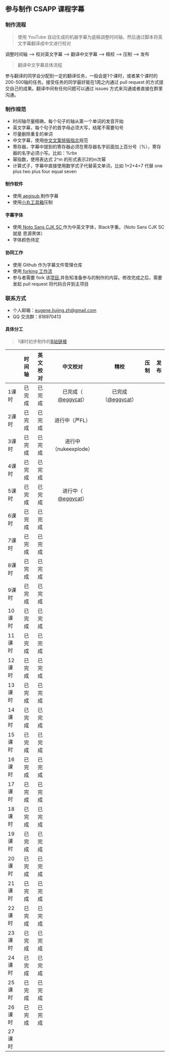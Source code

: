 ## 参与制作 CSAPP 课程字幕

### 制作流程

> 使用 YouTube 自动生成的机器字幕为底稿调整时间轴，然后通过脚本将英文字幕翻译成中文进行校对

调整时间轴 —> 校对英文字幕 —> 翻译中文字幕 —> 精校 —> 压制 —> 发布

> 翻译中文字幕具体流程

参与翻译的同学会分配到一定的翻译任务，一般会是1个课时，或者某个课时的200-500轴的任务。接受任务的同学最好能在1周之内通过 pull request 的方式提交自己的成果。翻译中间有任何问题可以通过 issues 方式来沟通或者直接在群里沟通。

### 制作规范

* 时间轴尽量精确，每个句子的轴从第一个单词的发音开始
* 英文字幕，每个句子的首字母必须大写，结尾不需要句号
* 尽量删除重复的单词
* 中文字幕，使用[中文文案排版指北](https://github.com/mzlogin/chinese-copywriting-guidelines/blob/Simplified/README.md)规范
* 寄存器，字幕中提到的寄存器必须在寄存器名字前面加上百分号（%），寄存器的名字必须小写。比如：%rbx
* 幂指数，使用表达式 2^m 的形式表示2的m次幂
* 计算式子，字幕中直接使用数学式子代替英文单词，比如 1+2+4=7 代替 one plus two plus four equal seven

#### 制作软件

* 使用[ aegisub ](http://www.aegisub.org/)制作字幕
* 使用[小丸工具箱](https://maruko.appinn.me/)压制

#### 字幕字体

* 使用[ Noto Sans CJK SC ](https://noto-website-2.storage.googleapis.com/pkgs/NotoSansCJKsc-hinted.zip)作为中英文字体，Black字重。（Noto Sans CJK SC 就是 思源黑体）
* 字体颜色待定

#### 协同工作

* 使用 Github 作为字幕文件管理仓库
* 使用[ forking 工作流](https://github.com/xirong/my-git/blob/master/git-workflow-tutorial.md#24-forking%E5%B7%A5%E4%BD%9C%E6%B5%81)
* 参与者需要 fork 该[项目](https://github.com/EugeneLiu/translationCSAPP),并告知准备参与的制作的内容。修改完成之后，需要发起 pull request 将代码合并到主项目

### 联系方式

* 个人邮箱：eugene.liujing.zh@gmail.com
* QQ 交流群：818970413

#### 具体分工

> 1课时初步制作的[B站链接](https://www.bilibili.com/video/av24540152)

|        | 时间轴 | 英文校对 |                     中文校对                      |                       精校                       | 压制 | 发布 |
| ------ | :----: | :------: | :-----------------------------------------------: | :----------------------------------------------: | :--: | :--: |
| 1课时  | 已完成 |  已完成  | 已完成（ [@eggycat](https://github.com/EggyCat)） | 已完成（[@eggycat](https://github.com/EggyCat)） |      |      |
| 2课时  | 已完成 |  已完成  |                  进行中（严FL）                   |                                                  |      |      |
| 3课时  | 已完成 |  已完成  |               进行中（nukeexplode）               |                                                  |      |      |
| 4课时  | 已完成 |  已完成  |                                                   |                                                  |      |      |
| 5课时  | 已完成 |  已完成  | 进行中（ [@eggycat](https://github.com/EggyCat)） |                                                  |      |      |
| 6课时  | 已完成 |  已完成  |                                                   |                                                  |      |      |
| 7课时  | 已完成 |  已完成  |                                                   |                                                  |      |      |
| 8课时  | 已完成 |  已完成  |                                                   |                                                  |      |      |
| 9课时  | 已完成 |  已完成  |                                                   |                                                  |      |      |
| 10课时 | 已完成 |  已完成  |                                                   |                                                  |      |      |
| 11课时 | 已完成 |  已完成  |                                                   |                                                  |      |      |
| 12课时 | 已完成 |  已完成  |                                                   |                                                  |      |      |
| 13课时 | 已完成 |  已完成  |                                                   |                                                  |      |      |
| 14课时 | 已完成 |  已完成  |                                                   |                                                  |      |      |
| 15课时 | 已完成 |  已完成  |                                                   |                                                  |      |      |
| 16课时 | 已完成 |  已完成  |                                                   |                                                  |      |      |
| 17课时 | 已完成 |  已完成  |                                                   |                                                  |      |      |
| 18课时 | 已完成 |  已完成  |                                                   |                                                  |      |      |
| 19课时 | 已完成 |  已完成  |                                                   |                                                  |      |      |
| 20课时 | 已完成 |  已完成  |                                                   |                                                  |      |      |
| 21课时 | 已完成 |  已完成  |                                                   |                                                  |      |      |
| 22课时 | 已完成 |  已完成  |                                                   |                                                  |      |      |
| 23课时 | 已完成 |  已完成  |                                                   |                                                  |      |      |
| 24课时 | 已完成 |  已完成  |                                                   |                                                  |      |      |
| 25课时 | 已完成 |  已完成  |                                                   |                                                  |      |      |
| 26课时 | 已完成 |  已完成  |                                                   |                                                  |      |      |
| 27课时 |        |          |                                                   |                                                  |      |      |

